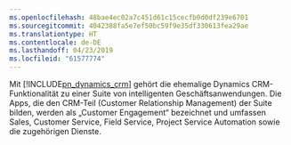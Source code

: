 ```yaml
---
ms.openlocfilehash: 48bae4ec02a7c451d61c15cecfb0d0df239e6701
ms.sourcegitcommit: 4042388fa5e7ef50bc59f9e35df330613fea29ae
ms.translationtype: HT
ms.contentlocale: de-DE
ms.lasthandoff: 04/23/2019
ms.locfileid: "61577774"
---
```

Mit [!INCLUDE[pn_dynamics_crm](pn-dynamics-crm.md)] gehört die ehemalige Dynamics CRM-Funktionalität zu einer Suite von intelligenten Geschäftsanwendungen. Die Apps, die den CRM-Teil (Customer Relationship Management) der Suite bilden, werden als „Customer Engagement“ bezeichnet und umfassen Sales, Customer Service, Field Service, Project Service Automation sowie die zugehörigen Dienste.
